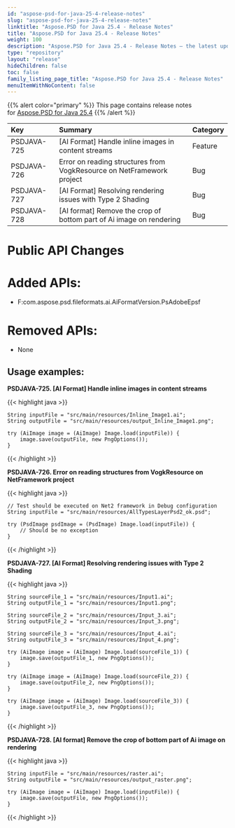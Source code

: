 ```yaml
---
id: "aspose-psd-for-java-25-4-release-notes"
slug: "aspose-psd-for-java-25-4-release-notes"
linktitle: "Aspose.PSD for Java 25.4 - Release Notes"
title: "Aspose.PSD for Java 25.4 - Release Notes"
weight: 100
description: "Aspose.PSD for Java 25.4 - Release Notes – the latest updates and fixes."
type: "repository"
layout: "release"
hideChildren: false
toc: false
family_listing_page_title: "Aspose.PSD for Java 25.4 - Release Notes"
menuItemWithNoContent: false
---
```


{{% alert color="primary" %}} This page contains release notes for [Aspose.PSD for Java 25.4](https://releases.aspose.com/psd/java/25-4/) {{% /alert %}}

| **Key**     | **Summary**                                                           | **Category** |
|:------------|:----------------------------------------------------------------------|:-------------|
| PSDJAVA-725 | [AI Format] Handle inline images in content streams                   | Feature      |
| PSDJAVA-726 | Error on reading structures from VogkResource on NetFramework project | Bug          |
| PSDJAVA-727 | [AI Format] Resolving rendering issues with Type 2 Shading            | Bug          |
| PSDJAVA-728 | [AI format] Remove the crop of bottom part of Ai image on rendering   | Bug          |


# **Public API Changes**
# **Added APIs:**

- F:com.aspose.psd.fileformats.ai.AiFormatVersion.PsAdobeEpsf

# **Removed APIs:**

- None

## **Usage examples:**

**PSDJAVA-725. [AI Format] Handle inline images in content streams**

{{< highlight java >}}

    String inputFile = "src/main/resources/Inline_Image1.ai";
    String outputFile = "src/main/resources/output_Inline_Image1.png";

    try (AiImage image = (AiImage) Image.load(inputFile)) {
        image.save(outputFile, new PngOptions());
    }

{{< /highlight >}}

**PSDJAVA-726. Error on reading structures from VogkResource on NetFramework project**

{{< highlight java >}}

    // Test should be executed on Net2 framework in Debug configuration
    String inputFile = "src/main/resources/AllTypesLayerPsd2_ok.psd";

    try (PsdImage psdImage = (PsdImage) Image.load(inputFile)) {
        // Should be no exception
    }

{{< /highlight >}}

**PSDJAVA-727. [AI Format] Resolving rendering issues with Type 2 Shading**

{{< highlight java >}}

    String sourceFile_1 = "src/main/resources/Input1.ai";
    String outputFile_1 = "src/main/resources/Input1.png";

    String sourceFile_2 = "src/main/resources/Input_3.ai";
    String outputFile_2 = "src/main/resources/Input_3.png";

    String sourceFile_3 = "src/main/resources/Input_4.ai";
    String outputFile_3 = "src/main/resources/Input_4.png";

    try (AiImage image = (AiImage) Image.load(sourceFile_1)) {
        image.save(outputFile_1, new PngOptions());
    }

    try (AiImage image = (AiImage) Image.load(sourceFile_2)) {
        image.save(outputFile_2, new PngOptions());
    }

    try (AiImage image = (AiImage) Image.load(sourceFile_3)) {
        image.save(outputFile_3, new PngOptions());
    }

{{< /highlight >}}

**PSDJAVA-728. [AI format] Remove the crop of bottom part of Ai image on rendering**

{{< highlight java >}}

    String inputFile = "src/main/resources/raster.ai";
    String outputFile = "src/main/resources/output_raster.png";

    try (AiImage image = (AiImage) Image.load(inputFile)) {
        image.save(outputFile, new PngOptions());
    }

{{< /highlight >}}